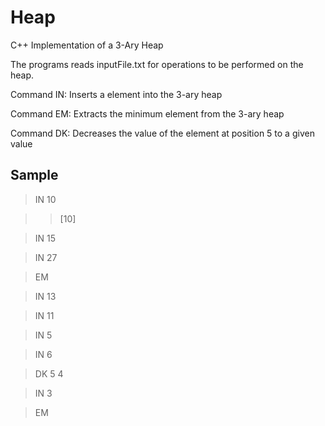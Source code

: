 # Heap
C++ Implementation of a 3-Ary Heap

The programs reads inputFile.txt for operations to be performed on the heap.

Command IN: Inserts a element into the 3-ary heap

Command EM: Extracts the minimum element from the 3-ary heap

Command DK: Decreases the value of the element at position 5 to a given value


## Sample

> IN 10

> > [10]

> IN 15

> IN 27

> EM

> IN 13

> IN 11

> IN 5

> IN 6

> DK 5 4

> IN 3

> EM



